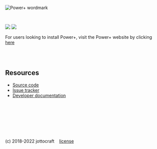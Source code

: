 ![Power+ wordmark](https://i.imgur.com/GJt7WbW.png)

<br />

<a href="https://github.com/jottocraft/dtps/releases/latest"><img src="https://img.shields.io/github/release/jottocraft/dtps.svg" /></a>
<a href="https://powerplus.app"><img src="https://img.shields.io/website/https/powerplus.app.svg?label=server%20status" /></a>

For users looking to install Power+, visit the Power+ website by clicking <a href="https://powerplus.app/?install=true">here</a>

<br /><br />

## Resources

- [Source code](https://bitbucket.org/jottocraft/dtps)
- [Issue tracker](https://bugs.jottocraft.com)
- [Developer documentation](https://powerplus.app/docs)

<br /><br /><br /><br /><br /><br />

(c) 2018-2022 jottocraft &nbsp;&nbsp; [license](https://bitbucket.org/jottocraft/dtps/src/main/LICENSE)
